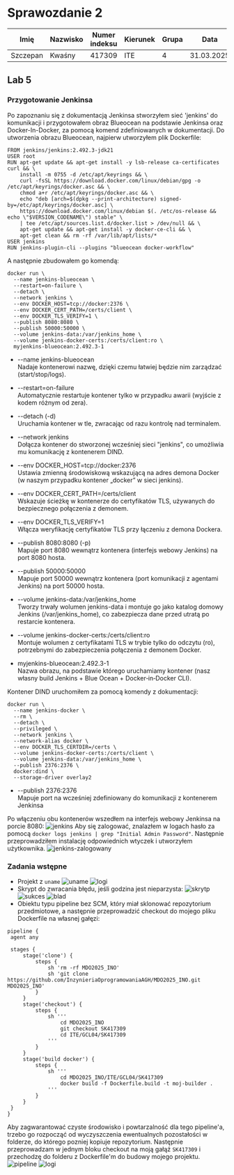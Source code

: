 # Sprawozdanie 2
|Imię | Nazwisko | Numer indeksu | Kierunek | Grupa | Data |
| --------| -----| -----| ------| -----| ------|
|Szczepan | Kwaśny | 417309 | ITE | 4 | 31.03.2025|
## Lab 5
### Przygotowanie Jenkinsa
Po zapoznaniu się z dokumentacją Jenkinsa stworzyłem sieć 'jenkins' do komunikacji i przygotowałem obraz Blueocean na podstawie Jenkinsa oraz Docker-In-Docker, za pomocą komend zdefiniowanych w dokumentacji. Do utworzenia obrazu Blueocean, najpierw utworzyłem plik Dockerfile:
```
FROM jenkins/jenkins:2.492.3-jdk21
USER root
RUN apt-get update && apt-get install -y lsb-release ca-certificates curl && \
    install -m 0755 -d /etc/apt/keyrings && \
    curl -fsSL https://download.docker.com/linux/debian/gpg -o /etc/apt/keyrings/docker.asc && \
    chmod a+r /etc/apt/keyrings/docker.asc && \
    echo "deb [arch=$(dpkg --print-architecture) signed-by=/etc/apt/keyrings/docker.asc] \
    https://download.docker.com/linux/debian $(. /etc/os-release && echo \"$VERSION_CODENAME\") stable" \
    | tee /etc/apt/sources.list.d/docker.list > /dev/null && \
    apt-get update && apt-get install -y docker-ce-cli && \
    apt-get clean && rm -rf /var/lib/apt/lists/*
USER jenkins
RUN jenkins-plugin-cli --plugins "blueocean docker-workflow"
```
A następnie zbudowałem go komendą:
```
docker run \
  --name jenkins-blueocean \
  --restart=on-failure \
  --detach \
  --network jenkins \
  --env DOCKER_HOST=tcp://docker:2376 \
  --env DOCKER_CERT_PATH=/certs/client \
  --env DOCKER_TLS_VERIFY=1 \
  --publish 8080:8080 \
  --publish 50000:50000 \
  --volume jenkins-data:/var/jenkins_home \
  --volume jenkins-docker-certs:/certs/client:ro \
  myjenkins-blueocean:2.492.3-1 
```
* --name jenkins-blueocean  
Nadaje kontenerowi  nazwę, dzięki czemu łatwiej będzie nim zarządzać (start/stop/logs).

* --restart=on-failure  
Automatycznie restartuje kontener tylko w przypadku awarii (wyjście z kodem różnym od zera).

* --detach (-d)  
Uruchamia kontener w tle, zwracając od razu kontrolę nad terminalem.

* --network jenkins  
Dołącza kontener do stworzonej wcześniej sieci "jenkins", co umożliwia mu komunikację z kontenerem DIND.

* --env DOCKER_HOST=tcp://docker:2376  
Ustawia zmienną środowiskową wskazującą na adres demona Docker (w naszym przypadku kontener „docker” w sieci jenkins).

* --env DOCKER_CERT_PATH=/certs/client  
Wskazuje ścieżkę w kontenerze do certyfikatów TLS, używanych do bezpiecznego połączenia z demonem.

* --env DOCKER_TLS_VERIFY=1  
Włącza weryfikację certyfikatów TLS przy łączeniu z demona Dockera.

* --publish 8080:8080 (-p)  
Mapuje port 8080 wewnątrz kontenera (interfejs webowy Jenkins) na port 8080 hosta.

* --publish 50000:50000  
Mapuje port 50000 wewnątrz kontenera (port komunikacji z agentami Jenkins) na port 50000 hosta.

* --volume jenkins-data:/var/jenkins_home  
Tworzy trwały wolumen jenkins-data i montuje go jako katalog domowy Jenkins (/var/jenkins_home), co zabezpiecza dane przed utratą po restarcie kontenera.

* --volume jenkins-docker-certs:/certs/client:ro  
Montuje wolumen z certyfikatami TLS w trybie tylko do odczytu (ro), potrzebnymi do zabezpieczenia połączenia z demonem Docker.

* myjenkins-blueocean:2.492.3-1  
Nazwa obrazu, na podstawie którego uruchamiamy kontener (nasz własny build Jenkins + Blue Ocean + Docker‑in‑Docker CLI).

Kontener DIND uruchomiłem za pomocą komendy z dokumentacji:
```
docker run \
  --name jenkins-docker \
  --rm \
  --detach \
  --privileged \
  --network jenkins \
  --network-alias docker \
  --env DOCKER_TLS_CERTDIR=/certs \
  --volume jenkins-docker-certs:/certs/client \
  --volume jenkins-data:/var/jenkins_home \
  --publish 2376:2376 \
  docker:dind \
  --storage-driver overlay2
  ```
  * --publish 2376:2376  
   Mapuje port na wcześniej zdefiniowany do komunikacji z kontenerem Jenkinsa

   Po włączeniu obu kontenerów wszedłem na interfejs webowy Jenkinsa na porcie 8080:
   ![jenkins](jenkins.png)
   Aby się zalogować, znalazłem w logach hasło za pomocą `docker logs jenkins | grep "Initial Admin Password"`. Następnie przeprowadziłem instalację odpowiednich wtyczek i utworzyłem użytkownika.
   ![jenkins-zalogowany](jenkins-zalogowany.png)
   ### Zadania wstępne
   * Projekt z `uname`
    ![uname](uname.png)
    ![logi](logi-uname.png)
   * Skrypt do zwracania błędu, jeśli godzina jest nieparzysta:
   ![skrytp](skrypt.png)
   ![sukces](logi-sukces.png)
   ![blad](logi-blad.png)
   * Obiektu typu pipeline bez SCM, który miał sklonować repozytorium przedmiotowe, a następnie przeprowadzić checkout do mojego pliku Dockerfile na własnej gałęzi:
   ```
   pipeline {
    agent any

    stages {
        stage('clone') {
            steps {
                sh 'rm -rf MDO2025_INO'
                sh 'git clone https://github.com/InzynieriaOprogramowaniaAGH/MDO2025_INO.git MDO2025_INO'
            }
        }
        stage('checkout') {
            steps {
                sh '''
                    cd MDO2025_INO
                    git checkout SK417309
                    cd ITE/GCL04/SK417309
                '''
            }
        }
        stage('build docker') {
            steps {
                sh '''
                    cd MDO2025_INO/ITE/GCL04/SK417309
                    docker build -f Dockerfile.build -t moj-builder .
                '''
            }
        }
    }
}
```
Aby zagwarantować czyste środowisko i powtarzalność dla tego pipeline'a, trzebo go rozpocząć od wyczyszczenia ewentualnych pozostałości w folderze, do którego pozniej kopiuje repozytorium. Następnie przeprowadzam w jednym bloku checkout na moją gałąź `SK417309` i przechodzę do folderu z Dockerfile'm do budowy mojego projektu. 
![pipeline](skrypt-pipeline.png)
![logi](pipeline-logi.png)
